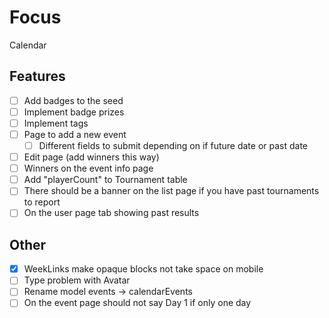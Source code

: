 # Focus

Calendar

## Features

- [ ] Add badges to the seed
- [ ] Implement badge prizes
- [ ] Implement tags
- [ ] Page to add a new event
  - [ ] Different fields to submit depending on if future date or past date
- [ ] Edit page (add winners this way)
- [ ] Winners on the event info page
- [ ] Add "playerCount" to Tournament table
- [ ] There should be a banner on the list page if you have past tournaments to report
- [ ] On the user page tab showing past results

## Other

- [x] WeekLinks make opaque blocks not take space on mobile
- [ ] Type problem with Avatar
- [ ] Rename model events -> calendarEvents
- [ ] On the event page should not say Day 1 if only one day
